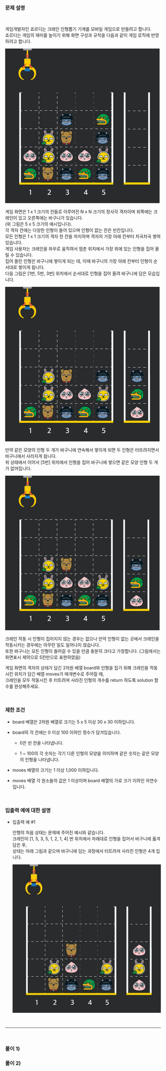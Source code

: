 ### 문제 설명
<br/>

   게임개발자인 죠르디는 크레인 인형뽑기 기계를 모바일 게임으로 만들려고 합니다.   
   죠르디는 게임의 재미를 높이기 위해 화면 구성과 규칙을 다음과 같이 게임 로직에 반영하려고 합니다.   

   ![그림1](images/crane_game_101.png)  

   게임 화면은 1 x 1 크기의 칸들로 이루어진 N x N 크기의 정사각 격자이며 위쪽에는 크레인이 있고 오른쪽에는 바구니가 있습니다.    
   (위 그림은 5 x 5 크기의 예시입니다).    
   각 격자 칸에는 다양한 인형이 들어 있으며 인형이 없는 칸은 빈칸입니다.    
   모든 인형은 1 x 1 크기의 격자 한 칸을 차지하며 격자의 가장 아래 칸부터 차곡차곡 쌓여 있습니다.    
   게임 사용자는 크레인을 좌우로 움직여서 멈춘 위치에서 가장 위에 있는 인형을 집어 올릴 수 있습니다.    
   집어 올린 인형은 바구니에 쌓이게 되는 데, 이때 바구니의 가장 아래 칸부터 인형이 순서대로 쌓이게 됩니다.   
   다음 그림은 [1번, 5번, 3번] 위치에서 순서대로 인형을 집어 올려 바구니에 담은 모습입니다.   

   ![그림2](images/crane_game_102.png)  

   만약 같은 모양의 인형 두 개가 바구니에 연속해서 쌓이게 되면 두 인형은 터뜨려지면서 바구니에서 사라지게 됩니다.    
   위 상태에서 이어서 [5번] 위치에서 인형을 집어 바구니에 쌓으면 같은 모양 인형 두 개가 없어집니다.   

   ![그림3](images/crane_game_103.gif)   

   크레인 작동 시 인형이 집어지지 않는 경우는 없으나 만약 인형이 없는 곳에서 크레인을 작동시키는 경우에는 아무런 일도 일어나지 않습니다.    
   또한 바구니는 모든 인형이 들어갈 수 있을 만큼 충분히 크다고 가정합니다. (그림에서는 화면표시 제약으로 5칸만으로 표현하였음)   

   게임 화면의 격자의 상태가 담긴 2차원 배열 board와 인형을 집기 위해 크레인을 작동시킨 위치가 담긴 배열 moves가 매개변수로 주어질 때,    
   크레인을 모두 작동시킨 후 터트려져 사라진 인형의 개수를 return 하도록 solution 함수를 완성해주세요.   

<br/>
    
### 제한 조건
   - board 배열은 2차원 배열로 크기는 5 x 5 이상 30 x 30 이하입니다. 
   
   - board의 각 칸에는 0 이상 100 이하인 정수가 담겨있습니다.  
       - 0은 빈 칸을 나타냅니다.  
       
       - 1 ~ 100의 각 숫자는 각기 다른 인형의 모양을 의미하며 같은 숫자는 같은 모양의 인형을 나타냅니다.  
       
   - moves 배열의 크기는 1 이상 1,000 이하입니다.  
   
   - moves 배열 각 원소들의 값은 1 이상이며 board 배열의 가로 크기 이하인 자연수입니다.  
   
<br/>

### 입출력 예에 대한 설명
- 입출력 예 #1

   인형의 처음 상태는 문제에 주어진 예시와 같습니다.    
   크레인이 [1, 5, 3, 5, 1, 2, 1, 4] 번 위치에서 차례대로 인형을 집어서 바구니에 옮겨 담은 후,    
   상태는 아래 그림과 같으며 바구니에 담는 과정에서 터트려져 사라진 인형은 4개 입니다.

   ![그림4](images/crane_game_104.jpg)  

<br/><hr/><br/>

### 풀이 1)

### 풀이 2)

